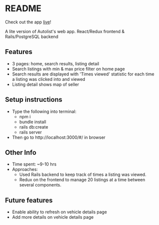 # README


Check out the app [live](https://al-lite.herokuapp.com/#/)!

A lite version of Autolist's web app. React/Redux frontend & Rails/PostgreSQL backend

## Features

* 3 pages: home, search results, listing detail
* Search listings with min & max price filter on home page
* Search results are displayed with 'Times viewed' statistic for each time a listing was clicked into and viewed
* Listing detail shows map of seller

## Setup instructions

* Type the following into terminal:
  * npm i
  * bundle install
  * rails db:create
  * rails server
* Then go to http://localhost:3000/#/ in browser

## Other Info

* Time spent: ~9-10 hrs
* Approaches: 
  * Used Rails backend to keep track of times a listing was viewed.
  * Redux on the frontend to manage 20 listings at a time between several components.

## Future features

* Enable ability to refresh on vehicle details page
* Add more details on vehicle details page